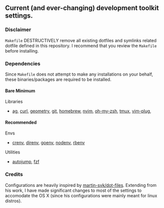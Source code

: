 ## Current (and ever-changing) development toolkit settings.

### Disclaimer
`Makefile` DESTRUCTIVELY remove all existing dotfiles and symlinks related dotfile defined in this repository. I
recommend that you review the `Makefile` before installing.

### Dependencies
Since `Makefile` does not attempt to make any installations on your behalf, these binaries/packages are required to be
installed.

#### Bare Minimum

Libraries
- [ag](https://geoff.greer.fm/ag/),
  [curl](https://curl.haxx.se/),
  [geometry](https://github.com/fribmendes/geometry),
  [git](https://www.atlassian.com/git/tutorials),
  [homebrew](https://brew.sh/),
  [nvim](https://neovim.io/),
  [oh-my-zsh](http://ohmyz.sh/),
  [tmux](https://gist.github.com/MohamedAlaa/2961058),
  [vim-plug](https://github.com/junegunn/vim-plug),

#### Recommended

Envs
- [crenv](https://github.com/pine/crenv),
  [direnv](https://direnv.net/),
  [goenv](https://github.com/syndbg/goenv),
  [nodenv](https://github.com/nodenv/nodenv),
  [rbenv](https://github.com/rbenv/rbenv)

Utilities
- [autojump](https://github.com/wting/autojump),
  [fzf](https://github.com/junegunn/fzf)

### Credits
Configurations are heavily inspired by [martin-svk/dot-files](https://github.com/martin-svk/dot-files).
Extending from his work, I have made significant changes to most of the settings to accomodate the OS X (since his configurations were mainly meant for linux distros).
